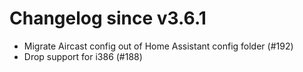 # Changelog since v3.6.1
- Migrate Aircast config out of Home Assistant config folder (#192) 
- Drop support for i386 (#188) 
